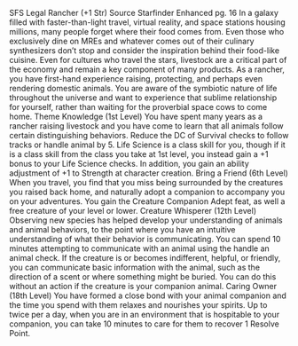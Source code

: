 
SFS Legal Rancher (+1 Str)
Source Starfinder Enhanced pg. 16
In a galaxy filled with faster-than-light travel, virtual reality, and space stations housing millions, many people forget where their food comes from. Even those who exclusively dine on MREs and whatever comes out of their culinary synthesizers don’t stop and consider the inspiration behind their food-like cuisine. Even for cultures who travel the stars, livestock are a critical part of the economy and remain a key component of many products. As a rancher, you have first-hand experience raising, protecting, and perhaps even rendering domestic animals. You are aware of the symbiotic nature of life throughout the universe and want to experience that sublime relationship for yourself, rather than waiting for the proverbial space cows to come home.
Theme Knowledge (1st Level)
You have spent many years as a rancher raising livestock and you have come to learn that all animals follow certain distinguishing behaviors. Reduce the DC of Survival checks to follow tracks or handle animal by 5. Life Science is a class skill for you, though if it is a class skill from the class you take at 1st level, you instead gain a +1 bonus to your Life Science checks. In addition, you gain an ability adjustment of +1 to Strength at character creation.
Bring a Friend (6th Level)
When you travel, you find that you miss being surrounded by the creatures you raised back home, and naturally adopt a companion to accompany you on your adventures. You gain the Creature Companion Adept feat, as well a free creature of your level or lower.
Creature Whisperer (12th Level)
Observing new species has helped develop your understanding of animals and animal behaviors, to the point where you have an intuitive understanding of what their behavior is communicating. You can spend 10 minutes attempting to communicate with an animal using the handle an animal check. If the creature is or becomes indifferent, helpful, or friendly, you can communicate basic information with the animal, such as the direction of a scent or where something might be buried. You can do this without an action if the creature is your companion animal.
Caring Owner (18th Level)
You have formed a close bond with your animal companion and the time you spend with them relaxes and nourishes your spirits. Up to twice per a day, when you are in an environment that is hospitable to your companion, you can take 10 minutes to care for them to recover 1 Resolve Point.
